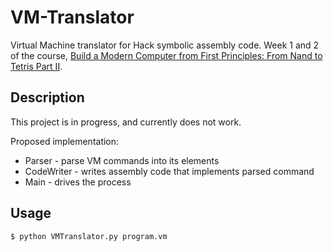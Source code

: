 # VM-Translator
Virtual Machine translator for Hack symbolic assembly code. Week 1 and 2 of the course, [Build a Modern Computer from First Principles: From Nand to Tetris Part II](https://www.coursera.org/learn/nand2tetris2).
## Description
This project is in progress, and currently does not work.

Proposed implementation:
* Parser - parse VM commands into its elements
* CodeWriter - writes assembly code that implements parsed command
* Main - drives the process
## Usage
```bash
$ python VMTranslator.py program.vm
```